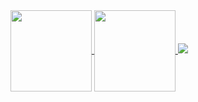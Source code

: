 <div>
  <a href="https://akileshjayakumar.com">
    <img align="center" height="130em" src="https://github-readme-stats.vercel.app/api?username=akileshjayakumar&theme=github_dark&hide_border=false&count_private=true&hide_title=true&show_icons=true&hide=stars&card_width=400" />
  </a>
  <a href="https://akileshjayakumar.com">
    <img align="center" height="130em" src="https://github-readme-stats.vercel.app/api/top-langs/?username=akileshjayakumar&theme=github_dark&hide_border=false&count_private=true&hide_title=true&layout=compact&exclude_repo=test,cmake,html,css&langs_count=6&card_width=400" />
  </a>
  <a href="https://akileshjayakumar.com"><img src="https://github-readme-streak-stats.herokuapp.com?user=akileshjayakumar&theme=github_dark&mode=weekly&card_width=799" /></a>
</div>
